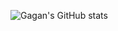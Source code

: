 ![Gagan's GitHub stats](https://github-readme-stats.vercel.app/api?username=gagandsk&show_icons=true&theme=radical)
